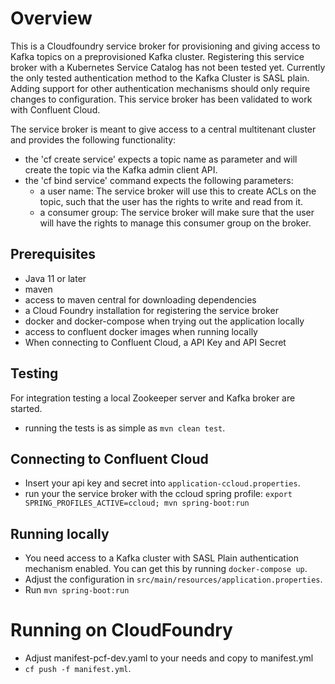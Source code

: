 # Overview

This is a Cloudfoundry service broker for provisioning and giving access to Kafka topics on a preprovisioned Kafka cluster. 
Registering this service broker with a Kubernetes Service Catalog has not been tested yet. 
Currently the only tested authentication method to the Kafka Cluster is SASL plain. 
Adding support for other authentication mechanisms should only require changes to configuration. 
This service broker has been validated to work with Confluent Cloud. 

The service broker is meant to give access to a central multitenant cluster and provides the following functionality:

* the 'cf create service' expects a topic name as parameter and will create the topic via the Kafka admin client API.
* the 'cf bind service' command expects the following parameters: 
  * a user name: The service broker will use this to create ACLs on the topic, such that the user has the rights to write and read from it.
  * a consumer group: The service broker will make sure that the user will have the rights to manage this consumer group on the broker.  

## Prerequisites

* Java 11 or later
* maven 
* access to maven central for downloading dependencies
* a Cloud Foundry installation for registering the service broker
* docker and docker-compose when trying out the application locally 
* access to confluent docker images when running locally
* When connecting to Confluent Cloud, a API Key and API Secret

## Testing

For integration testing a local Zookeeper server and Kafka broker are started. 

* running the tests is as simple as `mvn clean test`.

## Connecting to Confluent Cloud

* Insert your api key and secret into `application-ccloud.properties`.
* run your the service broker with the ccloud spring profile: `export SPRING_PROFILES_ACTIVE=ccloud; mvn spring-boot:run`

## Running locally

* You need access to a Kafka cluster with SASL Plain authentication mechanism enabled. You can get this by running `docker-compose up`. 
* Adjust the configuration in `src/main/resources/application.properties`. 
* Run `mvn spring-boot:run`

# Running on CloudFoundry

* Adjust manifest-pcf-dev.yaml to your needs and copy to manifest.yml
* `cf push -f manifest.yml`.
